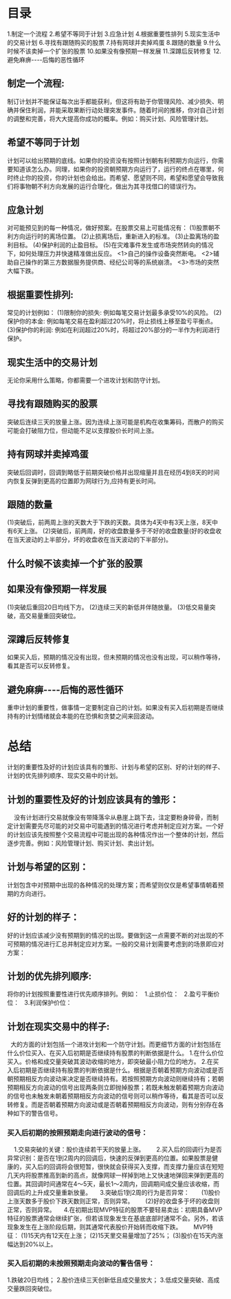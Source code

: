 
# 目录
1.制定一个流程
2.希望不等同于计划
3.应急计划
4.根据重要性排列
5.现实生活中的交易计划
6.寻找有跟随购买的股票
7.持有网球并卖掉鸡蛋
8.跟随的数量
9.什么时候不该卖掉一个扩张的股票
10.如果没有像预期一样发展
11.深蹲后反转修复
12.避免麻痹----后悔的恶性循环

## 制定一个流程:
  制订计划并不能保证每次出手都能获利，但这将有助于你管理风险、减少损失、明确并保住利润，并能采取果断行动处理突发事件。随着时间的推移，你对自己计划的调整和完善，将大大提高你成功的概率。例如：购买计划、风险管理计划。

## 希望不等同于计划
  计划可以给出预期的底线。如果你的投资没有按照计划朝有利预期方向运行，你需要知道该怎么办。同理，如果你的投资朝预期方向运行了，运行的终点在哪里，何时终止你的投资，你的计划也会给出。而希望、愿望则不同，希望和愿望会导致我们将事物朝不利方向发展的运行合理化，做出为其寻找借口的错误行为。

## 应急计划
  对可能预见到的每一种情况，做好预案。在股票交易上可能情况有：
  (1)股票朝不利方向运行时的离场位置。
  (2)止损离场后，重新进入的标准。
  (3)止盈离场的盈利目标。
  (4)保护利润的止盈目标。
  (5)在灾难事件发生或市场突然转向的情况下，如何处理压力并快速精准做出反应。
     <1>自己的操作设备突然断电。
     <2>辅助自己操作的第三方数据服务提供商、经纪公司等的系统崩溃。
     <3>市场的突然大幅下跌。
## 根据重要性排列:
  常见的计划例如：
  (1)限制你的损失: 例如每笔交易计划最多承受10%的风险。
  (2)保护你的本金: 例如每笔交易在盈利超过20%时，将止损线上移至盈亏平衡点。
  (3)保护你的利润: 例如在利润超过20%时，将超过20%部分的一半作为利润进行保护。

## 现实生活中的交易计划
  无论你采用什么策略，你都需要一个进攻计划和防守计划。

## 寻找有跟随购买的股票
  突破后连续三天的放量上涨。因为连续上涨可能是机构在收集筹码，而散户的购买可能会打破阻力位，但动能不足以支撑股价长时间上涨。
## 持有网球并卖掉鸡蛋
  突破后回调时，回调到略低于前期突破价格并出现缩量并且在经历4到8天的时间内恢复反弹到更高的位置即为网球行为,应持有更长时间。

## 跟随的数量
  (1)突破后，前两周上涨的天数大于下跌的天数。具体为4天中有3天上涨，8天中有6天上涨。
  (2)突破后，前两周，好的收盘数量多于不好的收盘数量(好的收盘收在当天波动的上半部分，坏的收盘收在当天波动的下半部分)。

## 什么时候不该卖掉一个扩张的股票

## 如果没有像预期一样发展
  (1)突破后重回20日均线下方。
  (2)连续三天的新低并伴随放量。
  (3)低交易量突破，高交易量重回突破位。
  
## 深蹲后反转修复
  如果买入后，预期的情况没有出现，但未预期的情况也没有出现，可以稍作等待，看其是否可以反转修复。

## 避免麻痹----后悔的恶性循环
  重申计划的重要性，做事情一定要制定自己的计划。如果没有买入后初期是否继续持有的计划情绪就会本能的在恐惧和贪婪之间来回波动。

# 总结
计划的重要性及好的计划应该具有的雏形、计划与希望的区别、好的计划的样子、计划的优先排列顺序、现实交易中的计划。

## 计划的重要性及好的计划应该具有的雏形：
    没有计划进行交易就像没有带降落伞从悬崖上跳下去，注定要粉身碎骨，而制定计划需要先尽可能的对交易中可能遇到的情况进行考虑并制定应对方案。一个好的计划应该先按照整个交易流程中可能出现的各种情况作出一个整体的计划，然后逐步完善。例如：风险管理计划、购买计划、卖出计划。

## 计划与希望的区别：
  计划包含中对预期中出现的各种情况的处理方案；而希望则仅仅是希望事情朝着预期的方向进行。

## 好的计划的样子：
好的计划应该减少没有预期到的情况的出现。要做到这一点需要不断的对出现的不可预期的情况进行汇总并制定应对方案。一般的交易计划需要考虑到的场景即应对方案：

## 计划的优先排列顺序: 
  将你的计划按照重要性进行优先顺序排列。例如：
  1.止损价位：
  2.盈亏平衡价位：
  3.利润保护价位：

## 计划在现实交易中的样子:
  大的方面的计划包括一个进攻计划和一个防守计划。而更细节方面的计划包括在什么价位买入、在买入后初期是否继续持有股票的判断依据是什么。
  1.在什么价位买入。价格和成交量突破其波动收缩的地方，即突破最小阻力位的地方。
  2.在买入后初期是否继续持有股票的判断依据是什么。根据是否朝着预期方向波动或是否朝预期相反方向波动来决定是否继续持有。若按照预期方向波动则继续持有；若朝预期相反方向波动的信号出现两条则立即抛掉股票；若既未触发朝着预期方向波动的信号也未触发未朝着预期相反方向波动的信号则可以稍作等待，看其是否可以反转修复。而是否朝着预期方向波动或是否朝着预期相反方向波动，则有分别存在各种如下的警告信号。

### 买入后初期的按照预期走向进行波动的信号：
    1.交易突破的关键：股价连续若干天的放量上涨。  
    2.买入后的回调行为是否异常识别：是否在1到2周内的回调后，快速的反弹到更高的位置。如果股票是健康的，买入后的回调将会很短暂，很快就会获得买入支撑，而支撑力量应该在短短几天内将股票推高到新的高点，就像网球一样掉到地上又快速地弹回来弹到更高的位置。其回调时间通常在4～5天，最长1～2周内，回调期间成交量应该收缩，而回调后的上升成交量重新放量。
    3.突破后1到2周的行为是否异常：
      (1)股价上涨天数多于股价下跌天数则正常，否则异常。
      (2)好的收盘多于坏的收盘则正常，否则异常。
    4.在初期出现MVP特征的股票不要轻易卖出：初期具备MVP特征的股票通常会继续扩张，但若该现象发生在基底底部时通常不会。另外，若该现象发生在上涨阶段后期，则其通常代表股价开始转而收缩下跌。
      MVP特征：
      (1)15天内有12天在上涨；
      (2)15天里交易量增加了25%；
      (3)股价在15天内涨幅达到20%以上。

### 买入后初期的未按照预期走向波动的警告信号：
  1.跌破20日均线；
  2.股价连续三天创新低且成交量放大；
  3.低成交量突破、高成交量跌回突破位。

